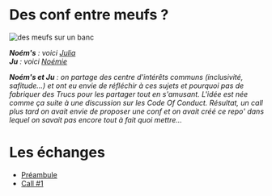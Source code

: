 # Des conf entre meufs ?

![des meufs sur un banc](https://github.com/Julia-barbelane/des-conf-entre-meufs/blob/master/medias/readme.jpeg)

***Noém's** : voici [Julia](https://github.com/Julia-barbelane)  
**Ju** : voici [Noémie](https://github.com/noeems)*

***Noém's et Ju** : on partage des centre d'intérêts communs (inclusivité, safitude...) et ont eu envie de réfléchir à ces sujets et pourquoi pas de fabriquer des Trucs pour les partager tout en s'amusant. L'idée est née comme ça suite à une discussion sur les Code Of Conduct. Résultat, un call plus tard on avait envie de proposer une conf et on avait créé ce repo' dans lequel on savait pas encore tout à fait quoi mettre...*

# Les échanges
- [Préambule](https://github.com/Julia-barbelane/des-conf-entre-meufs/blob/master/pr%C3%A9ambule.md)
- [Call #1](https://github.com/Julia-barbelane/des-conf-entre-meufs/blob/master/call%231.md)




